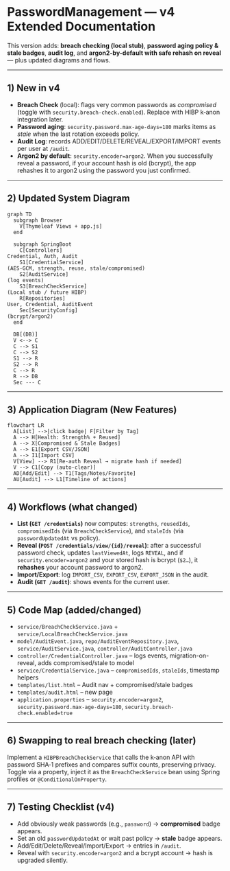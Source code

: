 # PasswordManagement — v4 Extended Documentation

This version adds: **breach checking (local stub)**, **password aging policy & stale badges**, **audit log**, and **argon2-by-default with safe rehash on reveal** — plus updated diagrams and flows.

---

## 1) New in v4

- **Breach Check** (local): flags very common passwords as *compromised* (toggle with `security.breach-check.enabled`). Replace with HIBP k‑anon integration later.
- **Password aging**: `security.password.max-age-days=180` marks items as *stale* when the last rotation exceeds policy.
- **Audit Log**: records ADD/EDIT/DELETE/REVEAL/EXPORT/IMPORT events per user at `/audit`.
- **Argon2 by default**: `security.encoder=argon2`. When you successfully reveal a password, if your account hash is old (bcrypt), the app rehashes it to argon2 using the password you just confirmed.

---

## 2) Updated System Diagram

```mermaid
graph TD
  subgraph Browser
    V[Thymeleaf Views + app.js]
  end

  subgraph SpringBoot
    C[Controllers]
Credential, Auth, Audit
    S1[CredentialService]
(AES‑GCM, strength, reuse, stale/compromised)
    S2[AuditService]
(log events)
    S3[BreachCheckService]
(Local stub / future HIBP)
    R[Repositories]
User, Credential, AuditEvent
    Sec[SecurityConfig]
(bcrypt/argon2)
  end

  DB[(DB)]
  V <--> C
  C --> S1
  C --> S2
  S1 --> R
  S2 --> R
  C --> R
  R --> DB
  Sec --- C
```

---

## 3) Application Diagram (New Features)

```mermaid
flowchart LR
  A[List] -->|click badge| F[Filter by Tag]
  A --> H[Health: Strength% + Reused]
  A --> X[Compromised & Stale Badges]
  A --> E1[Export CSV/JSON]
  A --> I1[Import CSV]
  V[View] --> R1[Re-auth Reveal → migrate hash if needed]
  V --> C1[Copy (auto-clear)]
  AD[Add/Edit] --> T1[Tags/Notes/Favorite]
  AU[Audit] --> L1[Timeline of actions]
```

---

## 4) Workflows (what changed)

- **List (`GET /credentials`)** now computes: `strengths`, `reusedIds`, `compromisedIds` (via `BreachCheckService`), and `staleIds` (via `passwordUpdatedAt` vs policy).
- **Reveal (`POST /credentials/view/{id}/reveal`)**: after a successful password check, updates `lastViewedAt`, logs `REVEAL`, and if `security.encoder=argon2` and your stored hash is bcrypt (`$2…`), it **rehashes** your account password to argon2.
- **Import/Export**: log `IMPORT_CSV`, `EXPORT_CSV`, `EXPORT_JSON` in the audit.
- **Audit (`GET /audit`)**: shows events for the current user.

---

## 5) Code Map (added/changed)

- `service/BreachCheckService.java` + `service/LocalBreachCheckService.java`
- `model/AuditEvent.java`, `repo/AuditEventRepository.java`, `service/AuditService.java`, `controller/AuditController.java`
- `controller/CredentialController.java` – logs events, migration-on-reveal, adds compromised/stale to model
- `service/CredentialService.java` – `compromisedIds`, `staleIds`, timestamp helpers
- `templates/list.html` – Audit nav + compromised/stale badges
- `templates/audit.html` – new page
- `application.properties` – `security.encoder=argon2`, `security.password.max-age-days=180`, `security.breach-check.enabled=true`

---

## 6) Swapping to real breach checking (later)

Implement a `HIBPBreachCheckService` that calls the k‑anon API with password SHA‑1 prefixes and compares suffix counts, preserving privacy. Toggle via a property, inject it as the `BreachCheckService` bean using Spring profiles or `@ConditionalOnProperty`.

---

## 7) Testing Checklist (v4)

- Add obviously weak passwords (e.g., `password`) → **compromised** badge appears.
- Set an old `passwordUpdatedAt` or wait past policy → **stale** badge appears.
- Add/Edit/Delete/Reveal/Import/Export → entries in `/audit`.
- Reveal with `security.encoder=argon2` and a bcrypt account → hash is upgraded silently.
```

